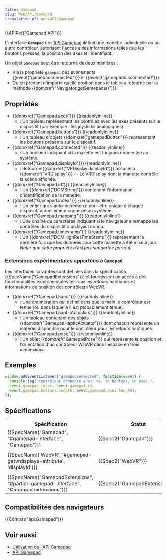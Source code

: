 ```yaml
---
title: Gamepad
slug: Web/API/Gamepad
translation_of: Web/API/Gamepad
---
```

{{APIRef("Gamepad API")}}

L'interface **`Gamepad`** de l'[API Gamepad](/fr/docs/Web/API/Gamepad_API) définit une manette individuelle ou un autre contrôleur, autorisant l'accès à des informations telles que les boutons pressés, la position des axes et l'identifiant.

Un objet `Gamepad` peut être retourné de deux manières :

- Via la propriété `gamepad` des événements {{event("gamepadconnected")}} et {{event("gamepaddisconnected")}}.
- Ou en prenant n'importe quelle position dans le tableau retourné par la méthode {{domxref("Navigator.getGamepads()")}}.

## Propriétés

- {{domxref("Gamepad.axes")}} {{readonlyInline}}
  - : Un tableau représentant les contrôles avec les axes présents sur le dispositif (par exemple : les joysticks analogiques).
- {{domxref("Gamepad.buttons")}} {{readonlyInline}}
  - : Un tableau d'objets {{domxref("gamepadButton")}} représentant les boutons présents sur le dispositif.
- {{domxref("Gamepad.connected")}} {{readonlyInline}}
  - : Un booléen indiquant si la manette est toujours connectée au système.
- {{domxref("Gamepad.displayId")}} {{readonlyInline}}
  - : Retourne {{domxref("VRDisplay.displayId")}} associé à {{domxref("VRDisplay")}} — Le VRDisplay dont la manette contrôle la scène affichée.
- {{domxref("Gamepad.id")}} {{readonlyInline}}
  - : Un {{domxref("DOMString")}} contenant l'information d'identification de la manette.
- {{domxref("Gamepad.index")}} {{readonlyInline}}
  - : Un entier qui s'auto-incrémente pour être unique à chaque dispositif actuellement connecté au système.
- {{domxref("Gamepad.mapping")}} {{readonlyInline}}
  - : Une chaîne de caractères indiquant si le navigateur a remappé les contrôles du dispositif à un layout connu.
- {{domxref("Gamepad.timestamp")}} {{readonlyInline}}
  - : Un {{domxref("DOMHighResTimeStamp")}} représentant la dernière fois que les données pour cette manette a été mise à jour. _Noter que cette propriété n'est pas supportée partout._

### Extensions expérimentales apportées à `Gamepad`

Les interfaces suivantes sont définies dans la spécification {{SpecName("GamepadExtensions")}} et fournissent un accès à des fonctionnalités expérimentales tels que les retours haptiques et informations de position des contrôleurs WebVR.

- {{domxref("Gamepad.hand")}} {{readonlyinline}}
  - : Une énumération qui définit dans quelle main le contrôleur est tenue (ou dans laquelle il est probablement tenue).
- {{domxref("Gamepad.hapticActuators")}} {{readonlyinline}}
  - : Un tableau contenant des objets {{domxref("GamepadHapticActuator")}} dont chacun représente un matériel disponible pour le contrôleur pour les retours haptiques.
- {{domxref("Gamepad.pose")}} {{readonlyinline}}
  - : Un objet {{domxref("GamepadPose")}} qui représente la position et l'orientation d'un contrôleur WebVR dans l'espace en trois dimensions.

## Exemples

```js
window.addEventListener("gamepadconnected", function(event) {
  console.log("Contrôleur connecté à %d: %s. %d boutons, %d axes.",
  event.gamepad.index, event.gamepad.id,
  event.gamepad.buttons.length, event.gamepad.axes.length);
});
```

## Spécifications

<table class="standard-table">
  <tbody>
    <tr>
      <th scope="col">Spécification</th>
      <th scope="col">Statut</th>
      <th scope="col">Commentaire</th>
    </tr>
    <tr>
      <td>
        {{SpecName("Gamepad", "#gamepad-interface", "Gamepad")}}
      </td>
      <td>{{Spec2("Gamepad")}}</td>
      <td>Première définition</td>
    </tr>
    <tr>
      <td>
        {{SpecName('WebVR', '#gamepad-getvrdisplays-attribute', 'displayId')}}
      </td>
      <td>{{Spec2("WebVR")}}</td>
      <td>
        <p>
          Définit la propriété {{domxref("Gamepad.displayId")}}.
        </p>
      </td>
    </tr>
    <tr>
      <td>
        {{SpecName("GamepadExtensions", "#partial-gamepad-interface", "Gamepad extensions")}}
      </td>
      <td>{{Spec2("GamepadExtensions")}}</td>
      <td>Définit les extensions expérimentales</td>
    </tr>
  </tbody>
</table>

## Compatibilités des navigateurs

{{Compat("api.Gamepad")}}

## Voir aussi

- [Utilisation de l'API Gamepad](/fr/docs/Web/Guide/API/Gamepad)
- [API Gamepad](/fr/docs/Web/API/Gamepad_API)
